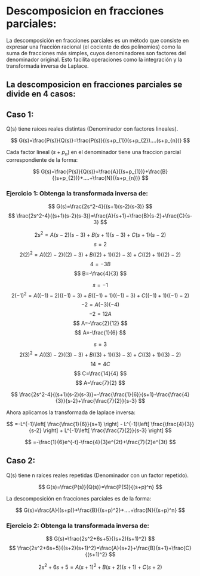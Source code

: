 # Descomposicion en fracciones parciales:

La descomposición en fracciones parciales es un método que consiste en expresar una fracción racional (el cociente de dos polinomios) como la suma de fracciones más simples, cuyos denominadores son factores del denominador original. Esto facilita operaciones como la integración y la transformada inversa de Laplace.

## La descomposicion en fracciones parciales se divide en 4 casos:

## Caso 1:

Q(s) tiene raíces reales distintas (Denominador con factores lineales).

$$ G(s)=\frac{P(s)}{Q(s)}=\frac{P(s)}{(s+p_{1})(s+p_{2})....(s+p_{n})} $$

Cada factor lineal $(s+p_{n})$ en el denominador tiene una fraccion parcial correspondiente de la forma:

$$ G(s)=\frac{P(s)}{Q(s)}=\frac{A}{(s+p_{1})}+\frac{B}{(s+p_{2})}+....+\frac{N}{(s+p_{n})} $$

### Ejercicio 1: Obtenga la transformada inversa de:

$$ G(s)=\frac{2s^2-4}{(s+1)(s-2)(s-3)} $$
$$ \frac{2s^2-4}{(s+1)(s-2)(s-3)}=\frac{A}{s+1}+\frac{B}{s-2}+\frac{C}{s-3} $$

$$ 2s^2=A(s-2)(s-3)+B(s+1)(s-3)+C(s+1)(s-2)$$
$$ s=2 $$
$$ 2(2)^2=A((2)-2)((2)-3)+B((2)+1)((2)-3)+C((2)+1)((2)-2) $$
$$ 4=-3B$$
$$ B=-\frac{4}{3} $$


$$ s=-1 $$
$$ 2(-1)^2=A((-1)-2)((-1)-3)+B((-1)+1)((-1)-3)+C((-1)+1)((-1)-2)$$
$$ -2=A(-3)(-4) $$
$$ -2=12A$$
$$ A=-\frac{2}{12} $$
$$ A=-\frac{1}{6} $$


$$ s=3 $$
$$ 2(3)^2=A((3)-2)((3)-3)+B((3)+1)((3)-3)+C((3)+1)((3)-2)$$
$$ 14=4C $$
$$ C=\frac{14}{4} $$
$$ A=\frac{7}{2} $$


$$ \frac{2s^2-4}{(s+1)(s-2)(s-3)}=-\frac{\frac{1}{6}}{s+1}-\frac{\frac{4}{3}}{s-2}+\frac{\frac{7}{2}}{s-3} $$

Ahora aplicamos la transformada de laplace inversa:

$$ =-L^{-1}\left[ \frac{\frac{1}{6}}{s+1} \right] - L^{-1}\left[ \frac{\frac{4}{3}}{s-2} \right] + L^{-1}\left[ \frac{\frac{7}{2}}{s-3} \right] $$

$$ =-\frac{1}{6}e^{-t}-\frac{4}{3}e^{2t}+\frac{7}{2}e^{3t} $$


## Caso 2:

Q(s) tiene n raíces reales repetidas (Denominador con un factor repetido).

$$ G(s)=\frac{P(s)}{Q(s)}=\frac{P(S)}{(s+p)^n} $$

La descomposición en fracciones parciales es de la forma:

$$ G(s)=\frac{A}{(s+p)}+\frac{B}{(s+p)^2}+....+\frac{N}{(s+p)^n} $$


### Ejercicio 2: Obtenga la transformada inversa de:

$$ G(s)=\frac{2s^2+6s+5}{(s+2)(s+1)^2} $$
$$ \frac{2s^2+6s+5}{(s+2)(s+1)^2}=\frac{A}{s+2}+\frac{B}{s+1}+\frac{C}{(s+1)^2} $$

$$ 2s^2+6s+5= A(s+1)^2+B(s+2)(s+1)+C(s+2) $$

















